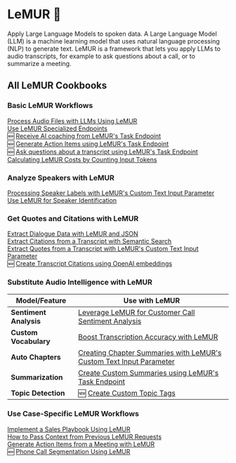 # LeMUR 🐾
Apply Large Language Models to spoken data. A Large Language Model (LLM) is a machine learning model that uses natural language processing (NLP) to generate text. LeMUR is a framework that lets you apply LLMs to audio transcripts, for example to ask questions about a call, or to summarize a meeting.

## All LeMUR Cookbooks

### Basic LeMUR Workflows
[Process Audio Files with LLMs Using LeMUR](using-lemur.ipynb)<br>
[Use LeMUR Specialized Endpoints](specialized-endpoints.ipynb)<br>
🆕 [Receive AI coaching from LeMUR's Task Endpoint](task-endpoint-ai-coach.ipynb)   
🆕 [Generate Action Items using LeMUR's Task Endpoint](task-endpoint-action-items.ipynb)<br> 
🆕 [Ask questions about a transcript using LeMUR's Task Endpoint](task-endpoint-structured-QA.ipynb)<br>
[Calculating LeMUR Costs by Counting Input Tokens](counting-tokens.ipynb)  

### Analyze Speakers with LeMUR
[Processing Speaker Labels with LeMUR's Custom Text Input Parameter](input-text-speaker-labels.ipynb)  
[Use LeMUR for Speaker Identification](speaker-identification.ipynb)  

### Get Quotes and Citations with LeMUR
[Extract Dialogue Data with LeMUR and JSON](dialogue-data.ipynb)         
[Extract Citations from a Transcript with Semantic Search](transcript-citations.ipynb)    
[Extract Quotes from a Transcript with LeMUR's Custom Text Input Parameter](timestamped-transcripts.ipynb) <br>
🆕 [Create Transcript Citations using OpenAI embeddings](lemur-transcript-citations.ipynb)

### Substitute Audio Intelligence with LeMUR
| Model/Feature       | Use with LeMUR                           |
|----------------|-----------------------------------|
| **Sentiment Analysis** | [Leverage LeMUR for Customer Call Sentiment Analysis](call-sentiment-analysis.ipynb) |
| **Custom Vocabulary** | [Boost Transcription Accuracy with LeMUR](custom-vocab-lemur.ipynb) |
| **Auto Chapters**   | [Creating Chapter Summaries with LeMUR's Custom Text Input Parameter](input-text-chapters.ipynb)  |
| **Summarization**   | [Create Custom Summaries using LeMUR's Task Endpoint](task-endpoint-custom-summary.ipynb) |
| **Topic Detection**   | 🆕 [Create Custom Topic Tags](custom-topic-tags.ipynb) |

### Use Case-Specific LeMUR Workflows
[Implement a Sales Playbook Using LeMUR](sales-playbook.ipynb)   
[How to Pass Context from Previous LeMUR Requests](past-response-prompts.ipynb)<br>
[Generate Action Items from a Meeting with LeMUR](meeting-action-items.ipynb) <br>
🆕 [Phone Call Segmentation Using LeMUR](phone-call-segmentation.ipynb)
